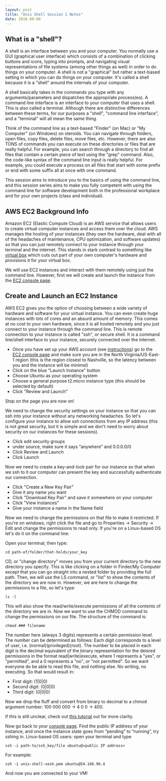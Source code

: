 ```yaml
---
layout: post
title: "Unix Shell Session 1 Notes"
date: 2016-09-06
---
```

## What is a "shell"?

A shell is an interface between you and your computer. You normally use a GUI (graphical user interface) which consists of a combination of clicking buttons and icons, typing into prompts, and navigating visual representations of file systems (among other things as well) in order to do things on your computer. A shell is not a "graphical" but rather a text-based setting in which you can do things on your computer. It's called a shell because it is a "shell" around the internals of your computer. 

A shell basically takes in the commands you type with any arguments/parameters and dispatches the appropriate process(es). A command line interface is an interface to your computer that uses a shell. This is also called a terminal. Although there are distinctive differences between these terms, for our purposes a "shell", "command line interface", and a "terminal" will all mean the same thing.

Think of the command line as a text-based "Finder" (on Mac) or "My Computer" (on Windows) on steroids. You can navigate through folders, open files, copy files, delete files, move files, etc. However, there are also TONS of commands you can execute on these directories or files that are really helpful. For example, you can search through a directory to find all files that contain a certain piece of text using the "grep" command. Also, the code-like syntax of the command line input is really helpful. For example, you could execute a process on all files that start with some prefix or end with some suffix all at once with one command.

This session aims to introduce you to the basics of using the command line, and this session series aims to make you fully competent with using the command line for software development both in the professional workplace and for your own projects (class and individual). 

## AWS EC2 Background Info

Amazon EC2 (Elastic Compute Cloud) is an AWS service that allows users to create virtual computer instances and access them over the cloud.  AWS manages the hosting of your instances (they own the hardware, deal with all of the headaches of maintenance, CPU optimization, and software updates) so that you can just remotely connect to your instance through your terminal and the internet. This stands in stark contrast to something like [virtual box](http://virtualbox.org) which cuts out part of your own computer's hardware and provisions it for your virtual box.

We will use EC2 instances and interact with them remotely using just the command line. However, first we will create and launch the instance from the [EC2 console page](https://console.aws.amazon.com/ec2/v2/home?region=us-east-1). 




## Create and Launch an EC2 Instance

AWS EC2 gives you the option of choosing between a wide variety of hardware and software for your virtual instance. You can even create huge instances with lots of cores and an absurd amount of memory. This comes at no cost to your own hardware, since it is all hosted remotely and you just connect to your instance through the command line. This is remote connection to your instance is called "ssh", or secure shell. It is a command line/shell interface to your instance, securely connected over the internet.

* Once you have set up your AWS account (see [instructions](http://vandyapps.club/post/2016/09/01/unix-shell-session-setup-instructions)) go to the [EC2 console page](https://console.aws.amazon.com/ec2/v2/home?region=us-east-1) and make sure you are in the North Virginia/US-East-1 region (this is the region closest to Nashville, so the latency between you and the instance will be minimal)
* Click on the blue "Launch Instance" button
* Choose Ubuntu as your operating system
* Choose a general purpose t2.micro instance type (this should be selected by default)
* Click "Review and Launch"
  
Stop on the page you are now on!

We need to change the security settings on your instance so that you can ssh into your instance without any networking headaches. So let's configure your instance to allow ssh connections from any IP address (this is not great security, but it is simple and we don't need to worry about security on our instances for these sessions).


* Click edit security groups
* under source, make sure it says “anywhere” and 0.0.0.0/0
* Click Review and Launch
* Click Launch

Now we need to create a key-and-lock pair for our instance so that when we ssh to it our computer can present the key and successfully authenticate our connection.

* Click "Create a New Key Pair"
* Give it any name you want
* Click "Download Key Pair" and save it somewhere on your computer
* Click "View Instances"
* Give your instance a name in the Name field

Now we need to change the permissions on that file to make it restricted. If you're on windows, right click the file and go to Properties -> Security -> Edit and change the permissions to read only. If you're on a Linux-based OS let's do it on the command line:

Open your terminal, then type:

```
cd path-of/folder/that-holds/your_key
```

CD, or "change directory" moves you from your current directory to the new directory you specify. This is like clicking on a folder in Finder/My Computer except that you can go straight into a nested folder by providing the full path. Then, we will use the LS command, or "list" to show the contents of the directory we are now in. However, we are here to change the permissions to a file, so let's type:

```
ls -l
```

This will also show the read/write/execute permissions of all the contents of the directory we are in. Now we want to use the CHMOD command to change the permissions on our file. The structure of the command is:

```
chmod ### filename
```

The number here (always 3 digits) represents a certain permission level. The number can be determined as follows: Each digit corresponds to a level of user, i.e. (normal)(privileged)(root). The number to be placed in each digit is the decimal equivalent of the binary representation for the deisred permissions in the format read|write|execute, where 1 represents a "yes", or "permitted", and a 0 represents a "no", or "not permitted". So we want everyone do be able to read this file, and nothing else. No writing, no executing. So that would result in:

* First digit: (1|0|0)
* Second digit: (0|0|0)
* Third digit: (0|0|0)

Now we drop the fluff and convert from binary to decimal to a chmod argument number:
100 000 000 -> 4 0 0 -> 400.

If this is still unclear, check out [this tutorial](http://www.tutorialspoint.com/unix/unix-file-permission.htm) out for more clarity.

Now go back to your [console page](https://console.aws.amazon.com/ec2/v2/home?region=us-east-1). Find the public IP address of your instance, and once the instance state goes from “pending” to “running”, try sshing in. Linux-based OS users: open your terminal and type

```
ssh -i path-to/ssh_key/file ubuntu@<public IP address>
```

For example:

```
ssh -i unix-shell-sesh.pem ubuntu@54.166.96.4
```

And now you are connected to your VM!

